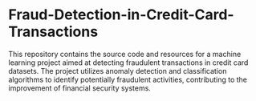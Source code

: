 # Fraud-Detection-in-Credit-Card-Transactions
This repository contains the source code and resources for a machine learning project aimed at detecting fraudulent transactions in credit card datasets. The project utilizes anomaly detection and classification algorithms to identify potentially fraudulent activities, contributing to the improvement of financial security systems.
